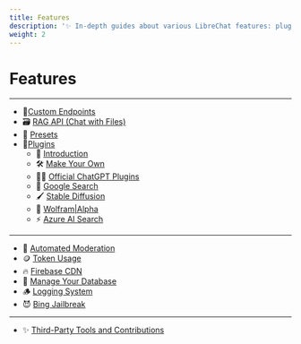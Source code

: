 ```yaml
---
title: Features
description: '✨ In-depth guides about various LibreChat features: plugins, presets, automated moderation, logging...'
weight: 2
---
```


# Features

---

- 🤖[Custom Endpoints](../install/configuration/custom_config.md)
- 🗃️ [RAG API (Chat with Files)](./rag_api.md)
- 🔖 [Presets](./presets.md)
- 🔌[Plugins](./plugins/index.md)
  - 🔌 [Introduction](./plugins/introduction.md)
  - 🛠️ [Make Your Own](./plugins/make_your_own.md)
  - 🧑‍💼 [Official ChatGPT Plugins](./plugins/chatgpt_plugins_openapi.md)
  - 🔎 [Google Search](./plugins/google_search.md)
  - 🖌️ [Stable Diffusion](./plugins/stable_diffusion.md)
  - 🧠 [Wolfram|Alpha](./plugins/wolfram.md)
  - ⚡ [Azure AI Search](./plugins/azure_ai_search.md)

---

- 🔨 [Automated Moderation](./mod_system.md)
- 🪙 [Token Usage](./token_usage.md)
- 🔥 [Firebase CDN](./firebase.md)
- 🍃 [Manage Your Database](./manage_your_database.md)
- 🪵 [Logging System](./logging_system.md)
- 😈 [Bing Jailbreak](./bing_jailbreak.md)

---

- ✨ [Third-Party Tools and Contributions](./third_party.md)
